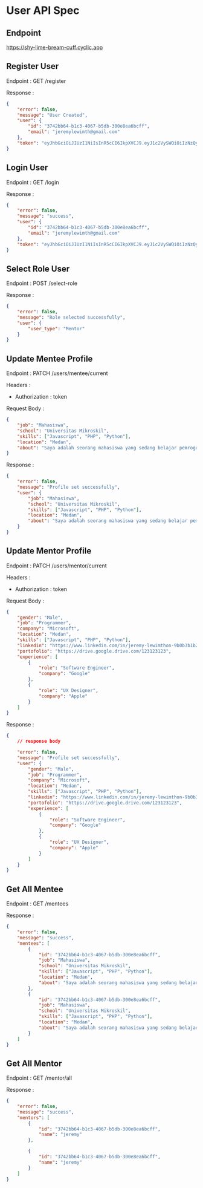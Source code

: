 # User API Spec

## Endpoint

https://shy-lime-bream-cuff.cyclic.app

## Register User

Endpoint : GET /register

Response :

```json
{
	"error": false,
	"message": "User Created",
	"user": {
		"id": "3742bb64-b1c3-4067-b5db-300e8ea6bcff",
		"email": "jeremylewimth@gmail.com"
	},
	"token": "eyJhbGciOiJIUzI1NiIsInR5cCI6IkpXVCJ9.eyJ1c2VySWQiOiIzNzQyYmI2NC1iMWMzLTQwNjctYjVkYi0zMDBlOGVhNmJjZmYiLCJpYXQiOjE3MDI1MzgwNTgsImV4cCI6MTcwMjc1NDA1OH0.nQ3KUw___m1jq9-qbqhP_LpUSy3W3FJ4ButywzRQI78"
}
```

## Login User

Endpoint : GET /login

Response :

```json
{
	"error": false,
	"message": "success",
	"user": {
		"id": "3742bb64-b1c3-4067-b5db-300e8ea6bcff",
		"email": "jeremylewimth@gmail.com"
	},
	"token": "eyJhbGciOiJIUzI1NiIsInR5cCI6IkpXVCJ9.eyJ1c2VySWQiOiIzNzQyYmI2NC1iMWMzLTQwNjctYjVkYi0zMDBlOGVhNmJjZmYiLCJpYXQiOjE3MDI1MzgzMjYsImV4cCI6MTcwMjc1NDMyNn0.jyrm1WsGrrIzJPwU8J3h2QWteKMdl8bz-QkJ_JzuQGE"
}
```

## Select Role User

Endpoint : POST /select-role

Response :

```json
{
	"error": false,
	"message": "Role selected successfully",
	"user": {
		"user_type": "Mentor"
	}
}
```

## Update Mentee Profile

Endpoint : PATCH /users/mentee/current

Headers :

- Authorization : token

Request Body :

```json
{
	"job": "Mahasiswa",
	"school": "Universitas Mikroskil",
	"skills": ["Javascript", "PHP", "Python"],
	"location": "Medan",
	"about": "Saya adalah seorang mahasiswa yang sedang belajar pemrograman"
}
```

Response :

```json
{
	"error": false,
	"message": "Profile set successfully",
	"user": {
		"job": "Mahasiswa",
		"school": "Universitas Mikroskil",
		"skills": ["Javascript", "PHP", "Python"],
		"location": "Medan",
		"about": "Saya adalah seorang mahasiswa yang sedang belajar pemrograman"
	}
}
```

## Update Mentor Profile

Endpoint : PATCH /users/mentor/current

Headers :

- Authorization : token

Request Body :

```json
{
	"gender": "Male",
	"job": "Programmer",
	"company": "Microsoft",
	"location": "Medan",
	"skills": ["Javascript", "PHP", "Python"],
	"linkedin": "https://www.linkedin.com/in/jeremy-lewimthon-9b0b3b1b2/",
	"portofolio": "https://drive.google.drive.com/123123123",
	"experience": [
		{
			"role": "Software Engineer",
			"company": "Google"
		},
		{
			"role": "UX Designer",
			"company": "Apple"
		}
	]
}
```

Response :

```json
{
	// response body

	"error": false,
	"message": "Profile set successfully",
	"user": {
		"gender": "Male",
		"job": "Programmer",
		"company": "Microsoft",
		"location": "Medan",
		"skills": ["Javascript", "PHP", "Python"],
		"linkedin": "https://www.linkedin.com/in/jeremy-lewimthon-9b0b3b1b2/",
		"portofolio": "https://drive.google.drive.com/123123123",
		"experience": [
			{
				"role": "Software Engineer",
				"company": "Google"
			},
			{
				"role": "UX Designer",
				"company": "Apple"
			}
		]
	}
}
```

## Get All Mentee

Endpoint : GET /mentees

Response :

```json
{
	"error": false,
	"message": "success",
	"mentees": [
		{
			"id": "3742bb64-b1c3-4067-b5db-300e8ea6bcff",
			"job": "Mahasiswa",
			"school": "Universitas Mikroskil",
			"skills": ["Javascript", "PHP", "Python"],
			"location": "Medan",
			"about": "Saya adalah seorang mahasiswa yang sedang belajar pemrograman"
		},
		{
			"id": "3742bb64-b1c3-4067-b5db-300e8ea6bcff",
			"job": "Mahasiswa",
			"school": "Universitas Mikroskil",
			"skills": ["Javascript", "PHP", "Python"],
			"location": "Medan",
			"about": "Saya adalah seorang mahasiswa yang sedang belajar pemrograman"
		}
	]
}
```

## Get All Mentor

Endpoint : GET /mentor/all

Response :

```json
{
	"error": false,
	"message": "success",
	"mentors": [
		{
			"id": "3742bb64-b1c3-4067-b5db-300e8ea6bcff",
			"name": "jeremy"
		},

		{
			"id": "3742bb64-b1c3-4067-b5db-300e8ea6bcff",
			"name": "jeremy"
		}
	]
}
```
